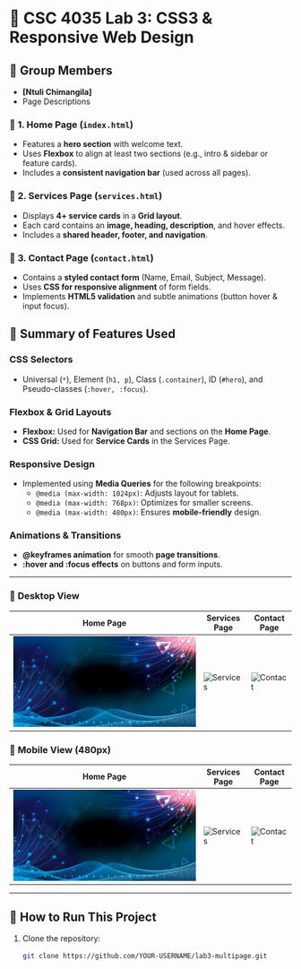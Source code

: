 # 📘 CSC 4035 Lab 3: CSS3 & Responsive Web Design

## 👥 Group Members
- **[Ntuli Chimangila]**
-  Page Descriptions

### 🔹 **1. Home Page (`index.html`)**
- Features a **hero section** with welcome text.
- Uses **Flexbox** to align at least two sections (e.g., intro & sidebar or feature cards).
- Includes a **consistent navigation bar** (used across all pages).

### 🔹 **2. Services Page (`services.html`)**
- Displays **4+ service cards** in a **Grid layout**.
- Each card contains an **image, heading, description**, and hover effects.
- Includes a **shared header, footer, and navigation**.

### 🔹 **3. Contact Page (`contact.html`)**
- Contains a **styled contact form** (Name, Email, Subject, Message).
- Uses **CSS for responsive alignment** of form fields.
- Implements **HTML5 validation** and subtle animations (button hover & input focus).

## 🎨 **Summary of Features Used**

###  **CSS Selectors**
- Universal (`*`), Element (`h1, p`), Class (`.container`), ID (`#hero`), and Pseudo-classes (`:hover, :focus`).

###  **Flexbox & Grid Layouts**
- **Flexbox:** Used for **Navigation Bar** and sections on the **Home Page**.
- **CSS Grid:** Used for **Service Cards** in the Services Page.

###  **Responsive Design**
- Implemented using **Media Queries** for the following breakpoints:
  - `@media (max-width: 1024px)`: Adjusts layout for tablets.
  - `@media (max-width: 768px)`: Optimizes for smaller screens.
  - `@media (max-width: 480px)`: Ensures **mobile-friendly** design.

###  **Animations & Transitions**
- **@keyframes animation** for smooth **page transitions**.
- **:hover and :focus effects** on buttons and form inputs.

---

### 📌 **Desktop View**
| Home Page | Services Page | Contact Page |
|-----------|-------------|-------------|
| ![Home](images/MyBackground2.jpg) | ![Services](images/MyBackground2.jpg/images/Appdevelopment.png/images/GraphicDesign.png/SEOoptimization.png/images/WebDesign.png) |  ![Contact](images/contact-desktop.png) |

### 📌 **Mobile View (480px)**
| Home Page | Services Page | Contact Page |
|-----------|-------------|-------------|
| ![Home](images/MyBackground2.jpg) | ![Services](images/MyBackground2.jpg/images/Appdevelopment.png/images/GraphicDesign.png/SEOoptimization.png/images/WebDesign.png) | ![Contact](images/contact-desktop.png)  |

---

## 🚀 **How to Run This Project**
1. Clone the repository:  
   ```sh
   git clone https://github.com/YOUR-USERNAME/lab3-multipage.git
